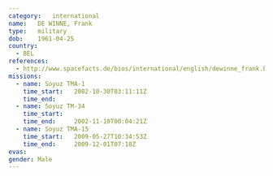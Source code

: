 ```yaml
---
category:	international
name:	DE WINNE, Frank
type:	military
dob:	1961-04-25
country:
  - BEL
references:
  - http://www.spacefacts.de/bios/international/english/dewinne_frank.htm
missions:
  - name: Soyuz TMA-1
    time_start:   2002-10-30T03:11:11Z
    time_end:     
  - name: Soyuz TM-34
    time_start:   
    time_end:     2002-11-10T00:04:21Z
  - name: Soyuz TMA-15
    time_start:   2009-05-27T10:34:53Z
    time_end:     2009-12-01T07:18Z
evas:
gender:	Male
---
```

